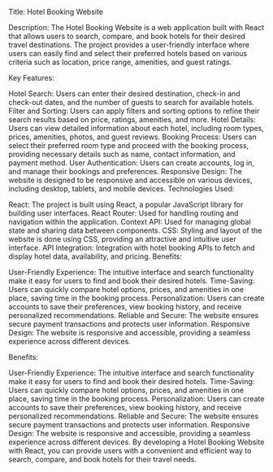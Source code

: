 Title: Hotel Booking Website

Description:
The Hotel Booking Website is a web application built with React that allows users to search, compare, and book hotels for their desired travel destinations. The project provides a user-friendly interface where users can easily find and select their preferred hotels based on various criteria such as location, price range, amenities, and guest ratings.

Key Features:

Hotel Search: Users can enter their desired destination, check-in and check-out dates, and the number of guests to search for available hotels.
Filter and Sorting: Users can apply filters and sorting options to refine their search results based on price, ratings, amenities, and more.
Hotel Details: Users can view detailed information about each hotel, including room types, prices, amenities, photos, and guest reviews.
Booking Process: Users can select their preferred room type and proceed with the booking process, providing necessary details such as name, contact information, and payment method.
User Authentication: Users can create accounts, log in, and manage their bookings and preferences.
Responsive Design: The website is designed to be responsive and accessible on various devices, including desktop, tablets, and mobile devices.
Technologies Used:

React: The project is built using React, a popular JavaScript library for building user interfaces.
React Router: Used for handling routing and navigation within the application.
Context API: Used for managing global state and sharing data between components.
CSS: Styling and layout of the website is done using CSS, providing an attractive and intuitive user interface.
API Integration: Integration with hotel booking APIs to fetch and display hotel data, availability, and pricing.
Benefits:

User-Friendly Experience: The intuitive interface and search functionality make it easy for users to find and book their desired hotels.
Time-Saving: Users can quickly compare hotel options, prices, and amenities in one place, saving time in the booking process.
Personalization: Users can create accounts to save their preferences, view booking history, and receive personalized recommendations.
Reliable and Secure: The website ensures secure payment transactions and protects user information.
Responsive Design: The website is responsive and accessible, providing a seamless experience across different devices.

Benefits:

User-Friendly Experience: The intuitive interface and search functionality make it easy for users to find and book their desired hotels.
Time-Saving: Users can quickly compare hotel options, prices, and amenities in one place, saving time in the booking process.
Personalization: Users can create accounts to save their preferences, view booking history, and receive personalized recommendations.
Reliable and Secure: The website ensures secure payment transactions and protects user information.
Responsive Design: The website is responsive and accessible, providing a seamless experience across different devices.
By developing a Hotel Booking Website with React, you can provide users with a convenient and efficient way to search, compare, and book hotels for their travel needs.
